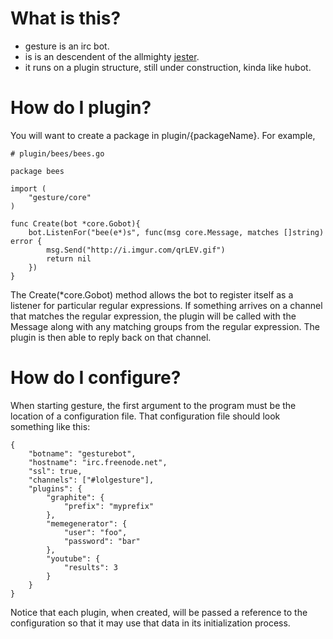 # What is this?

* gesture is an irc bot.
* is is an descendent of the allmighty <a href="github.com/dietrichf/jester">jester</a>.
* it runs on a plugin structure, still under construction, kinda like hubot.

# How do I plugin?

You will want to create a package in plugin/{packageName}.  For example,
	
	# plugin/bees/bees.go

	package bees

	import (
		"gesture/core"
	)

	func Create(bot *core.Gobot){
		bot.ListenFor("bee(e*)s", func(msg core.Message, matches []string) error {
			msg.Send("http://i.imgur.com/qrLEV.gif")
			return nil
		})
	}


The Create(*core.Gobot) method allows the bot to register itself as a listener for particular regular expressions.  If something arrives on a channel that matches the regular expression, the plugin will be called with the Message along with any matching groups from the regular expression. The plugin is then able to reply back on that channel.

# How do I configure?

When starting gesture, the first argument to the program must be the location of a configuration file.  That configuration file should look something like this:

	{
		"botname": "gesturebot",
		"hostname": "irc.freenode.net",
		"ssl": true,
		"channels": ["#lolgesture"],
		"plugins": {
			"graphite": {
				"prefix": "myprefix"
			},
			"memegenerator": {
				"user": "foo",
				"password": "bar"
			},
			"youtube": {
				"results": 3
			}
		}
	}

Notice that each plugin, when created, will be passed a reference to the configuration so that it may use that data in its initialization process.

